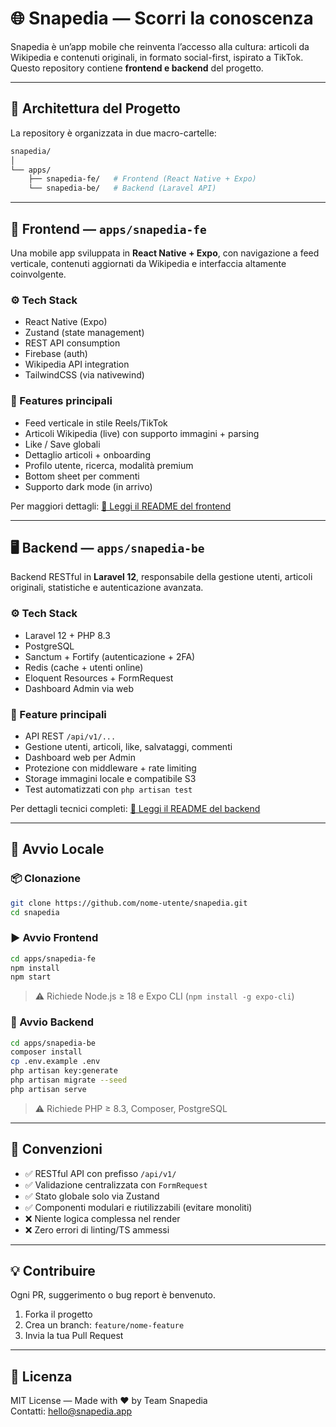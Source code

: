 # 🌐 Snapedia — Scorri la conoscenza

Snapedia è un’app mobile che reinventa l’accesso alla cultura: articoli da Wikipedia e contenuti originali, in formato social-first, ispirato a TikTok. Questo repository contiene **frontend e backend** del progetto.

---

## 🧩 Architettura del Progetto

La repository è organizzata in due macro-cartelle:

```bash
snapedia/
│
└── apps/
    ├── snapedia-fe/   # Frontend (React Native + Expo)
    └── snapedia-be/   # Backend (Laravel API)
```

---

## 📱 Frontend — `apps/snapedia-fe`

Una mobile app sviluppata in **React Native + Expo**, con navigazione a feed verticale, contenuti aggiornati da Wikipedia e interfaccia altamente coinvolgente.

### ⚙️ Tech Stack

- React Native (Expo)
- Zustand (state management)
- REST API consumption
- Firebase (auth)
- Wikipedia API integration
- TailwindCSS (via nativewind)

### 🧭 Features principali

- Feed verticale in stile Reels/TikTok
- Articoli Wikipedia (live) con supporto immagini + parsing
- Like / Save globali
- Dettaglio articoli + onboarding
- Profilo utente, ricerca, modalità premium
- Bottom sheet per commenti
- Supporto dark mode (in arrivo)

Per maggiori dettagli: [📘 Leggi il README del frontend](./apps/snapedia-fe/README.md)

---

## 🖥 Backend — `apps/snapedia-be`

Backend RESTful in **Laravel 12**, responsabile della gestione utenti, articoli originali, statistiche e autenticazione avanzata.

### ⚙️ Tech Stack

- Laravel 12 + PHP 8.3
- PostgreSQL
- Sanctum + Fortify (autenticazione + 2FA)
- Redis (cache + utenti online)
- Eloquent Resources + FormRequest
- Dashboard Admin via web

### 🔐 Feature principali

- API REST `/api/v1/...`
- Gestione utenti, articoli, like, salvataggi, commenti
- Dashboard web per Admin
- Protezione con middleware + rate limiting
- Storage immagini locale e compatibile S3
- Test automatizzati con `php artisan test`

Per dettagli tecnici completi: [📘 Leggi il README del backend](./apps/snapedia-be/README.md)

---

## 🚀 Avvio Locale

### 📦 Clonazione

```bash
git clone https://github.com/nome-utente/snapedia.git
cd snapedia
```

### ▶️ Avvio Frontend

```bash
cd apps/snapedia-fe
npm install
npm start
```

> ⚠️ Richiede Node.js ≥ 18 e Expo CLI (`npm install -g expo-cli`)

### 🔧 Avvio Backend

```bash
cd apps/snapedia-be
composer install
cp .env.example .env
php artisan key:generate
php artisan migrate --seed
php artisan serve
```

> ⚠️ Richiede PHP ≥ 8.3, Composer, PostgreSQL

---

## 📐 Convenzioni

- ✅ RESTful API con prefisso `/api/v1/`
- ✅ Validazione centralizzata con `FormRequest`
- ✅ Stato globale solo via Zustand
- ✅ Componenti modulari e riutilizzabili (evitare monoliti)
- ❌ Niente logica complessa nel render
- ❌ Zero errori di linting/TS ammessi

---

## 💡 Contribuire

Ogni PR, suggerimento o bug report è benvenuto.

1. Forka il progetto
2. Crea un branch: `feature/nome-feature`
3. Invia la tua Pull Request

---

## 📄 Licenza

MIT License — Made with ❤️ by Team Snapedia  
Contatti: hello@snapedia.app